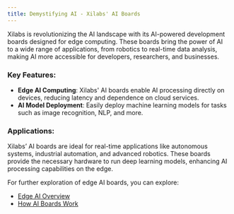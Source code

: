 ```yaml
---
title: Demystifying AI - Xilabs' AI Boards
---
```


Xilabs is revolutionizing the AI landscape with its AI-powered development boards designed for edge computing. These boards bring the power of AI to a wide range of applications, from robotics to real-time data analysis, making AI more accessible for developers, researchers, and businesses.

### Key Features:

- **Edge AI Computing**: Xilabs' AI boards enable AI processing directly on devices, reducing latency and dependence on cloud services.
- **AI Model Deployment**: Easily deploy machine learning models for tasks such as image recognition, NLP, and more.

### Applications:
Xilabs’ AI boards are ideal for real-time applications like autonomous systems, industrial automation, and advanced robotics. These boards provide the necessary hardware to run deep learning models, enhancing AI processing capabilities on the edge.

For further exploration of edge AI boards, you can explore:
- [Edge AI Overview](https://www.nvidia.com/en-us/autonomous-machines/embedded-systems/)
- [How AI Boards Work](https://www.arrow.com/en/categories/ai-boards)
